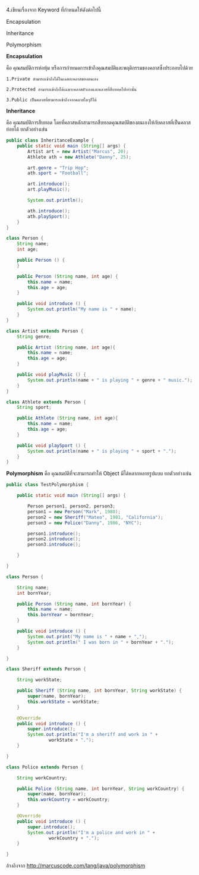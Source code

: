 4.เขียนเรื่องจาก Keyword ที่กำหนดให้ดังต่อไปนี้

Encapsulation

Inheritance

Polymorphism

**Encapsulation**

คือ คุณสมบัติการห่อหุ้ม หรือการกำหนดการเข้าถึงคุณสมบัติและพฤติกรรมของคลาสซึ่งประกอบไปด้วย

    1.Private สามารถเข้าถึงได้ในเฉพาะคลาสของตนเอง

    2.Protected สามารถเข้าถึงได้เฉพาะคลาสตัวเองและคลาสที่สืบทอดไปเท่านั้น

    3.Public เป็นคลาสที่สามารถเข้าถึงจากคลาสใดๆก็ได้

**Inheritance**

คือ คุณสมบัติการสืบทอด โดยที่คลาสหลักสามารถสืบทอดคุณสมบัติของตนเองให้กับคลาสที่เป็นคลาสย่อยได้ ยกตัวอย่างเช่น

```java
public class InheritanceExample {
    public static void main (String[] args) {
        Artist art = new Artist("Marcus", 20);
        Athlete ath = new Athlete("Danny", 25);

        art.genre = "Trip Hop";
        ath.sport = "Football";

        art.introduce();
        art.playMusic();

        System.out.println();

        ath.introduce();
        ath.playSport();
    }
}

class Person {
    String name;
    int age;

    public Person () {
    }

    public Person (String name, int age) {
        this.name = name;
        this.age = age;
    }

    public void introduce () {
        System.out.println("My name is " + name);
    }
}

class Artist extends Person {
    String genre;

    public Artist (String name, int age){
        this.name = name;
        this.age = age;
    }

    public void playMusic () {
        System.out.println(name + " is playing " + genre + " music.");
    }
}

class Athlete extends Person {
    String sport;

    public Athlete (String name, int age){
        this.name = name;
        this.age = age;
    }

    public void playSport () {
        System.out.println(name + " is playing " + sport + ".");
    }
}
```

**Polymorphism**
คือ คุณสมบัติที่จะสามารถทำให้ Object มีได้หลากหลายรูปแบบ ยกตัวอย่างเช่น

```java
public class TestPolymorphism {

    public static void main (String[] args) {

        Person person1, person2, person3;
        person1 = new Person("Mark", 1980);
        person2 = new Sheriff("Mateo", 1981, "California");
        person3 = new Police("Danny", 1986, "NYC");

        person1.introduce();
        person2.introduce();
        person3.introduce(); 

    }  

}

class Person {

    String name;
    int bornYear;

    public Person (String name, int bornYear) {
        this.name = name;
        this.bornYear = bornYear;
    }

    public void introduce () {
        System.out.print("My name is " + name + ",");
        System.out.println(" I was born in " + bornYear + ".");
    }

}

class Sheriff extends Person {

    String workState;

    public Sheriff (String name, int bornYear, String workState) {
        super(name, bornYear);
        this.workState = workState;
    }

    @Override
    public void introduce () {
        super.introduce();
        System.out.println("I'm a sheriff and work in " + 
                workState + ".");
    }

}

class Police extends Person {

    String workCountry;

    public Police (String name, int bornYear, String workCountry) {
        super(name, bornYear);
        this.workCountry = workCountry;
    }

    @Override
    public void introduce () {
        super.introduce();
        System.out.println("I'm a police and work in " + 
                workCountry + ".");
    }

}
```

อ้างอิงจาก http://marcuscode.com/lang/java/polymorphism